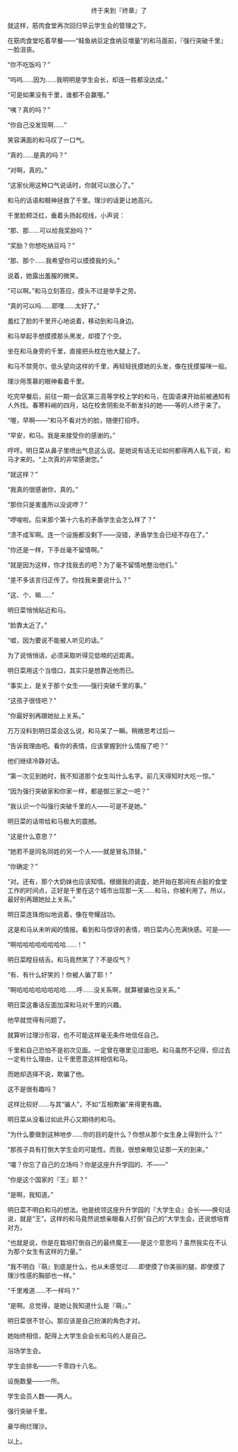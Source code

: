 <p align="center">终于来到『终章』了</p>

就这样，筋肉食堂再次回归早云学生会的管理之下。

在筋肉食堂吃着早餐——“鲑鱼纳豆定食纳豆増量”的和马面前，『强行突破千里』一脸沮丧。

“你不吃饭吗？”

“呜呜……因为……我明明是学生会长，却连一胜都没达成。”

“可是如果没有千里，谁都不会赢喔。”

“咦？真的吗？”

“你自己没发现啊……”

笑容满面的和马叹了一口气。

“真的……是真的吗？”

“对啊，真的。”

“这家伙用这种口气说话时，你就可以放心了。”

和马的话语和眼神拯救了千里。理沙的话更让她高兴。

千里脸颊泛红，垂着头扬起视线，小声说：

“那、那……可以给我奖励吗？”

“奖励？你想吃纳豆吗？”

“那、那个……我希望你可以摸摸我的头。”

说着，她露出羞赧的微笑。

“可以啊。”和马立刻答应，摸头不过是举手之劳。

“真的可以吗……耶嘿……太好了。”

羞红了脸的千里开心地说着，移动到和马身边。

和马举起手想摸摸那头黑发，却摸了个空。

坐在和马身旁的千里，直接把头枕在他大腿上了。

和马不禁莞尔，低头望向这样的千里，再轻轻抚摸她的头发，像在抚摸猫咪一般。

理沙用羡慕的眼神看着千里。

吃完早餐后，前往一期一会区第三高等学校上学的和马，在国语课开始前被通知有人外找。春寒料峭的四月，站在校舍阴影处不断发抖的她——等的人终于来了。

“喔，早啊——”和马不看对方的脸，随便打招呼。

“早安，和马。我是来接受你的感谢的。”

哼哼。明日菜从鼻子里喷出气息这么说。是她说有话无论如何都得两人私下说，和马才来的。“上次真的非常感谢您。”

“就这样？”

“我真的很感谢你，真的。”

“那你只是害羞所以没说啰？”

“啰唆啦。后来那个第十六名的矛盾学生会怎么样了？”

“溃不成军啊。连一个设施都没剩下——没错，矛盾学生会已经不存在了。”

“你还是一样，下手丝毫不留情啊。”

“就是因为这样，你才找我去的吧？为了毫不留情地整治他们。”

“差不多该言归正传了。你找我来要说什么？”

“这、个、嘛……”

明日菜悄悄贴近和马。

“脸靠太近了。”

“嘘，因为要说不能被人听见的话。”

为了说悄悄话，必须采取听得见低喃的近距离。

明日菜用这个当借口，其实只是想靠近他而已。

“事实上，是关于那个女生——强行突破千里的事。”

“这孩子很怪吧？”

“你最好别再跟她扯上关系。”

万万没料到明日菜会这么说，和马呆了一瞬。稍微思考过后—

“告诉我理由吧。看你的表情，应该掌握到什么情报了吧？”

他们继续冷静对话。

“第一次见到她时，我不知道那个女生叫什么名字。前几天得知时大吃一惊。”

“因为强行突破家和你家一样，都是御三家之一吧？”

“我认识一个叫强行突破千里的人——可是不是她。”

明日菜的话带给和马极大的震撼。

“这是什么意思？”

“她若不是同名同姓的另一个人——就是冒名顶替。”

“你确定？”

“对。还有，那个大奶妹也应该知情。根据我的调査，她开始在那间有点脏的食堂工作的时间点，正好是千里在这个城市出现那一天……和马，你被利用了。所以，最好别再跟她扯上关系。”

明日菜连珠炮似地说着，像在夸耀战功。

这是和马从未听闻的情报。看到和马惊讶的表情，明日菜内心充满快感。可是——

“啊哈哈哈哈哈哈哈哈……！”

明日菜瞠目结舌。和马竟然笑了？不是叹气？

“有、有什么好笑的！你被人骗了耶！”

“啊哈哈哈哈哈哈哈哈……呼……没关系啊，就算被骗也没关系。”

明日菜这番话反面加深和马对千里的兴趣。

他早就觉得有问题了。

就算听过理沙形容，也不可能这样毫无条件地信任自己。

千里和自己恐怕不是初次见面。一定曾在哪里见过面吧。和马虽然不记得，但过去一定有什么理由，让千里愿意这样相信和马。

而她却选择不说，欺骗了他。

这不是很有趣吗？

这样比较好……与其“骗人”，不如“互相欺骗”来得更有趣。

明日菜从没看过如此开心又期待的和马。

“为什么要做到这种地步……你的目的是什么？你想从那个女生身上得到什么？”

“那孩子具有打倒大学生会的可能性。而我，很想亲眼见证那一天的到来。”

“嗄？你忘了自己的立场吗？你是这座升升学园的、不——”

“你是这个国家的『王』耶？”

“是啊，我知道。”

明日菜不明白和马的想法。他是统领这座升升学园的『大学生会』会长——换句话说，就是“王”。这样的和马竟然说想亲眼看人打倒“自己的”大学生会，还说想培育对方。

“也就是说，你是在栽培打倒自己的最终魔王——是这个意思吗？虽然我实在不认为那个女生有这样的力量。”

“我不明白『萌』到底是什么，也从未感觉过……即使摸了你美丽的腿，即使摸了理沙性感的胸部也一样。”

“千里难道……不一样吗？”

“是啊。总觉得，是她让我知道什么是『萌』。”

明日菜很不甘心。那应该是自己扮演的角色才对。

她始终相信，配得上大学生会会长和马的人是自己。

浴场学生会。

学生会排名——一千零四十八名。

设施数量——一所。

学生会员人数——两人。

强行突破千里。

豪华绚烂理沙。

以上。

